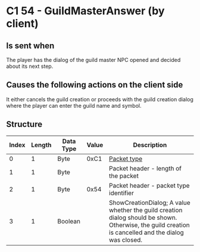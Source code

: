 # C1 54 - GuildMasterAnswer (by client)

## Is sent when

The player has the dialog of the guild master NPC opened and decided about its next step.

## Causes the following actions on the client side

It either cancels the guild creation or proceeds with the guild creation dialog where the player can enter the guild name and symbol.

## Structure

| Index | Length | Data Type | Value | Description |
|-------|--------|-----------|-------|-------------|
| 0 | 1 |   Byte   | 0xC1  | [Packet type](PacketTypes.md) |
| 1 | 1 |    Byte   |      | Packet header - length of the packet |
| 2 | 1 |    Byte   | 0x54  | Packet header - packet type identifier |
| 3 | 1 | Boolean |  | ShowCreationDialog; A value whether the guild creation dialog should be shown. Otherwise, the guild creation is cancelled and the dialog was closed. |